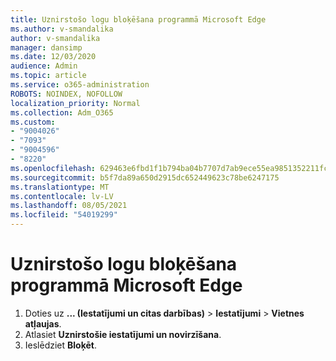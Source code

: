 ```yaml
---
title: Uznirstošo logu bloķēšana programmā Microsoft Edge
ms.author: v-smandalika
author: v-smandalika
manager: dansimp
ms.date: 12/03/2020
audience: Admin
ms.topic: article
ms.service: o365-administration
ROBOTS: NOINDEX, NOFOLLOW
localization_priority: Normal
ms.collection: Adm_O365
ms.custom:
- "9004026"
- "7093"
- "9004596"
- "8220"
ms.openlocfilehash: 629463e6fbd1f1b794ba04b7707d7ab9ece55ea9851352211fcaeed41ea9279d
ms.sourcegitcommit: b5f7da89a650d2915dc652449623c78be6247175
ms.translationtype: MT
ms.contentlocale: lv-LV
ms.lasthandoff: 08/05/2021
ms.locfileid: "54019299"
---
```

# <a name="block-pop-up-windows-in-microsoft-edge"></a>Uznirstošo logu bloķēšana programmā Microsoft Edge

1. Doties uz **... (Iestatījumi un citas darbības)**  >  **Iestatījumi**  >  **Vietnes atļaujas**.
2. Atlasiet **Uznirstošie iestatījumi un novirzīšana**.
3. Ieslēdziet **Bloķēt**.